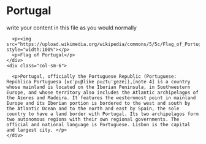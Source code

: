 <h1>Portugal</h1>
<p>write your content in this file as you would normally</p>
 <div class="row">
    <div class="col-sm-6">
      
      <p><img src="https://upload.wikimedia.org/wikipedia/commons/5/5c/Flag_of_Portugal.svg" style="width:100%"></p>
      <p>Flag of Portugal</p>
    </div>
    <div class="col-sm-6">
     
      <p>Portugal, officially the Portuguese Republic (Portuguese: República Portuguesa [ʁɛˈpuβlikɐ puɾtuˈɣezɐ]),[note 4] is a country whose mainland is located on the Iberian Peninsula, in Southwestern Europe, and whose territory also includes the Atlantic archipelagos of the Azores and Madeira. It features the westernmost point in mainland Europe and its Iberian portion is bordered to the west and south by the Atlantic Ocean and to the north and east by Spain, the sole country to have a land border with Portugal. Its two archipelagos form two autonomous regions with their own regional governments. The official and national language is Portuguese. Lisbon is the capital and largest city. </p>
    </div>
   
  </div>
